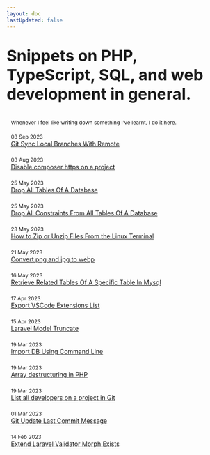 ```yaml
---
layout: doc
lastUpdated: false
---
```


<style>
.article-list {
  margin: 15px 0px;
  padding: 15px 5px;
  border-radius: 15px;
  border: 1px var(--vp-c-text-2);
}

div.title-articles p {
  font-size: 2.25rem;
  line-height: normal;
  font-weight: bold;
  background: var(--vp-home-hero-name-background);
  -webkit-background-clip: text;
  background-clip: text;
  -webkit-text-fill-color: var(--vp-home-hero-name-color);
}

div.title-articles span {
  line-height: normal;
  font-weight: light;
  padding: 3px 10px;
  color: var(--vp-c-text-2) !important;
  font-size: 0.75rem;
}

.article-list.text-center,
.dark .article-list.text-center {
  display: grid;
  justify-content: start;
  text-decoration: none;
  padding: 3px 10px;
  transition: .3s;
}

.dark .article-list.text-center:hover {
}

.article-list.text-center a:hover {
  background: var(--vp-home-hero-name-background);
  -webkit-background-clip: text;
  background-clip: text;
  -webkit-text-fill-color: var(--vp-home-hero-name-color);
}

.article-list.text-center span {
  font-size: .75rem;
}

a.article-heading {
  color: var(--vp-c-text-1);
}
a.article-heading:hover {
  text-decoration: none;
}
</style>

<div class="title-articles">
  <p>Snippets on PHP, TypeScript, SQL, and web development in general.</p>
  <span>Whenever I feel like writing down something I've learnt, I do it here.</span>
</div>

<div class="article-list text-center">
  <span>03 Sep 2023</span>
  <a class="article-heading" href="/snippets/2023-09-03-git-sync-local-branches-with-remote">Git Sync Local Branches With Remote</a>
</div>

<div class="article-list text-center">
  <span>03 Aug 2023</span>
  <a class="article-heading" href="/snippets/2023-08-03-disable-composer-https-on-project">Disable composer https on a project</a>
</div>

<div class="article-list text-center">
  <span>25 May 2023</span>
  <a class="article-heading" href="/snippets/2023-05-25-drop-all-tables-of-a-database">Drop All Tables Of A Database</a>
</div>

<div class="article-list text-center">
  <span>25 May 2023</span>
  <a class="article-heading" href="/snippets/2023-05-25-drop-all-constraints-from-all-tables-of-a-database">Drop All Constraints From All Tables Of A Database</a>
</div>


<div class="article-list text-center">
  <span>23 May 2023</span>
  <a class="article-heading" href="/snippets/2023-05-23-how-to-zip-or-unzip-files-from-the-linux-terminal">How to Zip or Unzip Files From the Linux Terminal</a>
</div>

<div class="article-list text-center">
  <span>21 May 2023</span>
  <a class="article-heading" href="/snippets/2023-05-21-convert-png-and-jpg-to-webp">Convert png and jpg to webp</a>
</div>

<div class="article-list text-center">
  <span>16 May 2023</span>
  <a class="article-heading" href="/snippets/2023-05-16-retrieve-related-tables-of-a-specific-table-in-mysql">Retrieve Related Tables Of A Specific Table In Mysql</a>
</div>

<div class="article-list text-center">
  <span>17 Apr 2023</span>
  <a class="article-heading" href="/snippets/2023-04-17-export-vscode-extensions-list">Export VSCode Extensions List</a>
</div>

<div class="article-list text-center">
  <span>15 Apr 2023</span>
  <a class="article-heading" href="/snippets/2023-04-15-laravel-model-truncate">Laravel Model Truncate</a>
</div>

<div class="article-list text-center">
  <span>19 Mar 2023</span>
  <a class="article-heading" href="/snippets/2023-03-19-import-db-using-command-line">Import DB Using Command Line</a>
</div>

<div class="article-list text-center">
  <span>19 Mar 2023</span>
  <a class="article-heading" href="/snippets/2023-03-19-array-destructuring-in-php">Array destructuring in PHP</a>
</div>

<div class="article-list text-center">
  <span>19 Mar 2023</span>
  <a class="article-heading" href="/snippets/2023-03-19-git-developers-list">List all developers on a project in Git</a>
</div>

<div class="article-list text-center">
  <span>01 Mar 2023</span>
  <a class="article-heading" href="/snippets/2023-03-01-git-update-last-commit-message">Git Update Last Commit Message</a>
</div>

<div class="article-list text-center">
  <span>14 Feb 2023</span>
  <a class="article-heading" href="/snippets/2023-02-14-extend-laravel-validator-morph-exists">Extend Laravel Validator Morph Exists</a>
</div>
